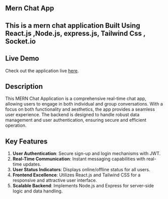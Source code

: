 ## Mern Chat App
## This is a mern chat application Built Using React.js ,Node.js, express.js, Tailwind Css , Socket.io   

## Live Demo

Check out the application live [here](https://mernchat-prod.onrender.com).

## Description

This MERN Chat Application is a comprehensive real-time chat app, allowing users to engage in both individual and group conversations. With a focus on both functionality and aesthetics, the app provides a seamless user experience. The backend is designed to handle robust data management and user authentication, ensuring secure and efficient operation.

## Key Features

1. **User Authentication**: Secure sign-up and login mechanisms with JWT.
2. **Real-Time Communication**: Instant messaging capabilities with real-time updates.
3. **User Status Indicators**: Displays online/offline status for all users.
4. **Frontend Excellence**: Utilizes React.js and Tailwind CSS for a responsive and attractive user interface.
5. **Scalable Backend**: Implements Node.js and Express for server-side logic and data handling.
